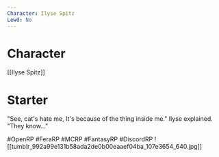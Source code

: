 ```yaml
---
Character: Ilyse Spitz
Lewd: No
---
```

# Character
[[Ilyse Spitz]]

# Starter
"See, cat's hate me, It's because of the thing inside me."  Ilyse explained. "They know..."

#OpenRP #FeraRP #MCRP #FantasyRP #DiscordRP
![[tumblr_992a99e131b58ada2de0b00eaaef04ba_107e3654_640.jpg]]